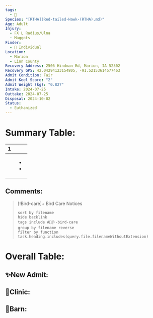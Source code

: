 ```yaml
---
tags:
  - 🦅
Species: "[RTHA](Red-tailed-Hawk-(RTHA).md)"
Age: Adult
Injury:
  - FX L Radius/Ulna
  - Maggots
Finder:
  - 🧑 Individual
Location:
  - Marion
  - Linn County
Recovery Address: 2506 Hindman Rd, Marion, IA 52302
Recovery GPS: 42.04294123154805, -91.52153614577463
Admit Condition: Fair
Admit Keel Score: "2"
Admit Weight (kg): "0.827"
Intake: 2024-07-25
Outtake: 2024-07-25
Disposal: 2024-10-02
Status:
  - Euthanized
---
```


# Summary Table:

<div><table class="dataview table-view-table"><thead class="table-view-thead"><tr class="table-view-tr-header"><th class="table-view-th"><span></span><span class="dataview small-text">1</span></th><th class="table-view-th"><span></span></th></tr></thead><tbody class="table-view-tbody"><tr><td><span></span></td><td><ul class="dataview dataview-ul dataview-result-list-ul"><li class="dataview-result-list-li"><span></span></li><li class="dataview-result-list-li"><span></span></li></ul></td></tr></tbody></table></div>

## Comments:

> [!Bird-care]+ Bird Care Notices
>   ```tasks 
>   sort by filename
>   hide backlink
>   tags include #🦅🩺-bird-care 
>   group by filename reverse
>   filter by function task.heading.includes(query.file.filenameWithoutExtension)
>   ```

# Overall Table:

## ✨New Admit:



## 🏥Clinic:



## 🏡Barn:


